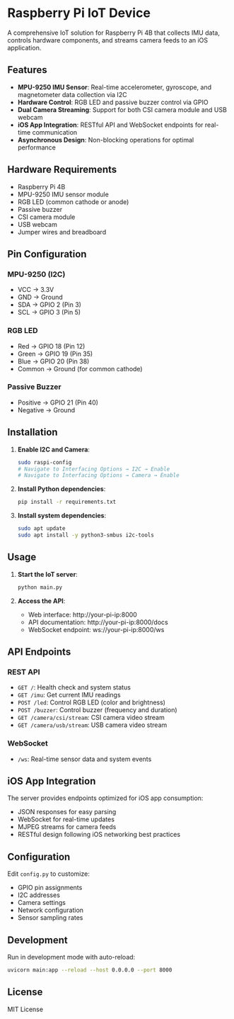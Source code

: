 # Raspberry Pi IoT Device

A comprehensive IoT solution for Raspberry Pi 4B that collects IMU data, controls hardware components, and streams camera feeds to an iOS application.

## Features

- **MPU-9250 IMU Sensor**: Real-time accelerometer, gyroscope, and magnetometer data collection via I2C
- **Hardware Control**: RGB LED and passive buzzer control via GPIO
- **Dual Camera Streaming**: Support for both CSI camera module and USB webcam
- **iOS App Integration**: RESTful API and WebSocket endpoints for real-time communication
- **Asynchronous Design**: Non-blocking operations for optimal performance

## Hardware Requirements

- Raspberry Pi 4B
- MPU-9250 IMU sensor module
- RGB LED (common cathode or anode)
- Passive buzzer
- CSI camera module
- USB webcam
- Jumper wires and breadboard

## Pin Configuration

### MPU-9250 (I2C)
- VCC → 3.3V
- GND → Ground
- SDA → GPIO 2 (Pin 3)
- SCL → GPIO 3 (Pin 5)

### RGB LED
- Red → GPIO 18 (Pin 12)
- Green → GPIO 19 (Pin 35)
- Blue → GPIO 20 (Pin 38)
- Common → Ground (for common cathode)

### Passive Buzzer
- Positive → GPIO 21 (Pin 40)
- Negative → Ground

## Installation

1. **Enable I2C and Camera**:
   ```bash
   sudo raspi-config
   # Navigate to Interfacing Options → I2C → Enable
   # Navigate to Interfacing Options → Camera → Enable
   ```

2. **Install Python dependencies**:
   ```bash
   pip install -r requirements.txt
   ```

3. **Install system dependencies**:
   ```bash
   sudo apt update
   sudo apt install -y python3-smbus i2c-tools
   ```

## Usage

1. **Start the IoT server**:
   ```bash
   python main.py
   ```

2. **Access the API**:
   - Web interface: http://your-pi-ip:8000
   - API documentation: http://your-pi-ip:8000/docs
   - WebSocket endpoint: ws://your-pi-ip:8000/ws

## API Endpoints

### REST API
- `GET /`: Health check and system status
- `GET /imu`: Get current IMU readings
- `POST /led`: Control RGB LED (color and brightness)
- `POST /buzzer`: Control buzzer (frequency and duration)
- `GET /camera/csi/stream`: CSI camera video stream
- `GET /camera/usb/stream`: USB camera video stream

### WebSocket
- `/ws`: Real-time sensor data and system events

## iOS App Integration

The server provides endpoints optimized for iOS app consumption:
- JSON responses for easy parsing
- WebSocket for real-time updates
- MJPEG streams for camera feeds
- RESTful design following iOS networking best practices

## Configuration

Edit `config.py` to customize:
- GPIO pin assignments
- I2C addresses
- Camera settings
- Network configuration
- Sensor sampling rates

## Development

Run in development mode with auto-reload:
```bash
uvicorn main:app --reload --host 0.0.0.0 --port 8000
```

## License

MIT License
